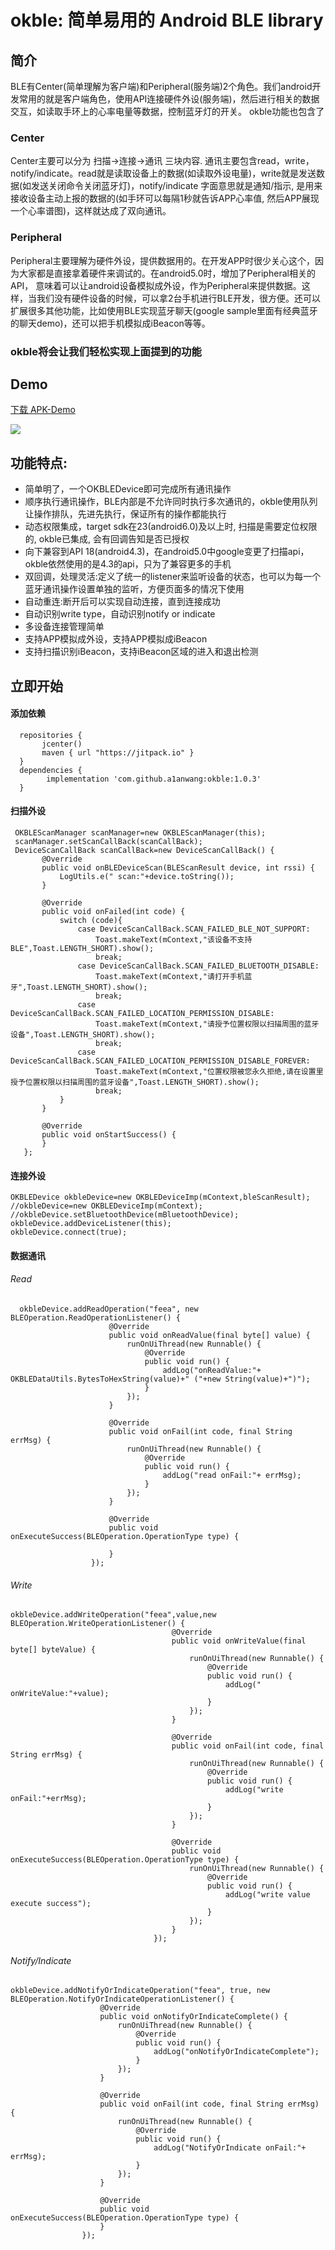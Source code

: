# okble: 简单易用的 Android BLE library
## 简介
  BLE有Center(简单理解为客户端)和Peripheral(服务端)2个角色。我们android开发常用的就是客户端角色，使用API连接硬件外设(服务端)，然后进行相关的数据交互，如读取手环上的心率电量等数据，控制蓝牙灯的开关。
    okble功能也包含了
### Center
  Center主要可以分为 扫描->连接->通讯 三块内容. 通讯主要包含read，write，notify/indicate。read就是读取设备上的数据(如读取外设电量)，write就是发送数据(如发送关闭命令关闭蓝牙灯)，notify/indicate 字面意思就是通知/指示, 是用来接收设备主动上报的数据的(如手环可以每隔1秒就告诉APP心率值, 然后APP展现一个心率谱图)，这样就达成了双向通讯。
### Peripheral
  Peripheral主要理解为硬件外设，提供数据用的。在开发APP时很少关心这个，因为大家都是直接拿着硬件来调试的。在android5.0时，增加了Peripheral相关的API， 意味着可以让android设备模拟成外设，作为Peripheral来提供数据。这样，当我们没有硬件设备的时候，可以拿2台手机进行BLE开发，很方便。还可以扩展很多其他功能，比如使用BLE实现蓝牙聊天(google sample里面有经典蓝牙的聊天demo)，还可以把手机模拟成iBeacon等等。
### okble将会让我们轻松实现上面提到的功能
## Demo
[下载 APK-Demo](https://github.com/a1anwang/okble/raw/master/app/build/outputs/apk/debug/app-debug.apk)

![](https://github.com/a1anwang/okble/blob/master/demo_qr.png)

## 功能特点:
 - 简单明了，一个OKBLEDevice即可完成所有通讯操作
 - 顺序执行通讯操作，BLE内部是不允许同时执行多次通讯的，okble使用队列让操作排队，先进先执行，保证所有的操作都能执行
 - 动态权限集成，target sdk在23(android6.0)及以上时, 扫描是需要定位权限的, okble已集成, 会有回调告知是否已授权
 - 向下兼容到API 18(android4.3)，在android5.0中google变更了扫描api，okble依然使用的是4.3的api，只为了兼容更多的手机
 - 双回调，处理灵活:定义了统一的listener来监听设备的状态，也可以为每一个蓝牙通讯操作设置单独的监听，方便页面多的情况下使用
 - 自动重连:断开后可以实现自动连接，直到连接成功
 - 自动识别write type，自动识别notify or indicate
 - 多设备连接管理简单
 - 支持APP模拟成外设，支持APP模拟成iBeacon
 - 支持扫描识别iBeacon，支持iBeacon区域的进入和退出检测
 
 
 ## 立即开始
  #### 添加依赖
 ```
   repositories {
        jcenter()
        maven { url "https://jitpack.io" }
   }
   dependencies {
         implementation 'com.github.a1anwang:okble:1.0.3'
   }
 ```
  #### 扫描外设
 ```
  OKBLEScanManager scanManager=new OKBLEScanManager(this);
  scanManager.setScanCallBack(scanCallBack);
  DeviceScanCallBack scanCallBack=new DeviceScanCallBack() {
        @Override
        public void onBLEDeviceScan(BLEScanResult device, int rssi) {
            LogUtils.e(" scan:"+device.toString());
        }

        @Override
        public void onFailed(int code) {
            switch (code){
                case DeviceScanCallBack.SCAN_FAILED_BLE_NOT_SUPPORT:
                    Toast.makeText(mContext,"该设备不支持BLE",Toast.LENGTH_SHORT).show();
                    break;
                case DeviceScanCallBack.SCAN_FAILED_BLUETOOTH_DISABLE:
                    Toast.makeText(mContext,"请打开手机蓝牙",Toast.LENGTH_SHORT).show();
                    break;
                case DeviceScanCallBack.SCAN_FAILED_LOCATION_PERMISSION_DISABLE:
                    Toast.makeText(mContext,"请授予位置权限以扫描周围的蓝牙设备",Toast.LENGTH_SHORT).show();
                    break;
                case DeviceScanCallBack.SCAN_FAILED_LOCATION_PERMISSION_DISABLE_FOREVER:
                    Toast.makeText(mContext,"位置权限被您永久拒绝,请在设置里授予位置权限以扫描周围的蓝牙设备",Toast.LENGTH_SHORT).show();
                    break;
            }
        }

        @Override
        public void onStartSuccess() {
        }
    };
  ```
#### 连接外设
```
OKBLEDevice okbleDevice=new OKBLEDeviceImp(mContext,bleScanResult);
//okbleDevice=new OKBLEDeviceImp(mContext);
//okbleDevice.setBluetoothDevice(mBluetoothDevice);
okbleDevice.addDeviceListener(this);
okbleDevice.connect(true);
```
#### 数据通讯
###### Read
```
  okbleDevice.addReadOperation("feea", new BLEOperation.ReadOperationListener() {
                      @Override
                      public void onReadValue(final byte[] value) {
                          runOnUiThread(new Runnable() {
                              @Override
                              public void run() {
                                  addLog("onReadValue:"+ OKBLEDataUtils.BytesToHexString(value)+" ("+new String(value)+")");
                              }
                          });
                      }

                      @Override
                      public void onFail(int code, final String errMsg) {
                          runOnUiThread(new Runnable() {
                              @Override
                              public void run() {
                                  addLog("read onFail:"+ errMsg);
                              }
                          });
                      }

                      @Override
                      public void onExecuteSuccess(BLEOperation.OperationType type) {

                      }
                  });
```
###### Write
```
okbleDevice.addWriteOperation("feea",value,new BLEOperation.WriteOperationListener() {
                                    @Override
                                    public void onWriteValue(final byte[] byteValue) {
                                        runOnUiThread(new Runnable() {
                                            @Override
                                            public void run() {
                                                addLog(" onWriteValue:"+value);
                                            }
                                        });
                                    }

                                    @Override
                                    public void onFail(int code, final String errMsg) {
                                        runOnUiThread(new Runnable() {
                                            @Override
                                            public void run() {
                                                addLog("write onFail:"+errMsg);
                                            }
                                        });
                                    }

                                    @Override
                                    public void onExecuteSuccess(BLEOperation.OperationType type) {
                                        runOnUiThread(new Runnable() {
                                            @Override
                                            public void run() {
                                                addLog("write value execute success");
                                            }
                                        });
                                    }
                                });
```
###### Notify/Indicate
```
okbleDevice.addNotifyOrIndicateOperation("feea", true, new BLEOperation.NotifyOrIndicateOperationListener() {
                    @Override
                    public void onNotifyOrIndicateComplete() {
                        runOnUiThread(new Runnable() {
                            @Override
                            public void run() {
                                addLog("onNotifyOrIndicateComplete");
                            }
                        });
                    }

                    @Override
                    public void onFail(int code, final String errMsg) {
                        runOnUiThread(new Runnable() {
                            @Override
                            public void run() {
                                addLog("NotifyOrIndicate onFail:"+ errMsg);
                            }
                        });
                    }

                    @Override
                    public void onExecuteSuccess(BLEOperation.OperationType type) {
                    }
                });
```
